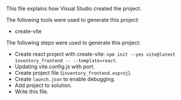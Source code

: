 This file explains how Visual Studio created the project.

The following tools were used to generate this project:
- create-vite

The following steps were used to generate this project:
- Create react project with create-vite: `npm init --yes vite@latest inventory_frontend -- --template=react`.
- Updating vite.config.js with port.
- Create project file (`inventory_frontend.esproj`).
- Create `launch.json` to enable debugging.
- Add project to solution.
- Write this file.
